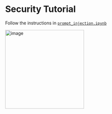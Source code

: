 # Security Tutorial

Follow the instructions in [`prompt_injection.ipynb`](./prompt_injection.ipynb)

<img width="253" height="253" alt="image" src="https://github.com/user-attachments/assets/0ab5d4e0-925a-40da-b0fb-e384293355e1" />


